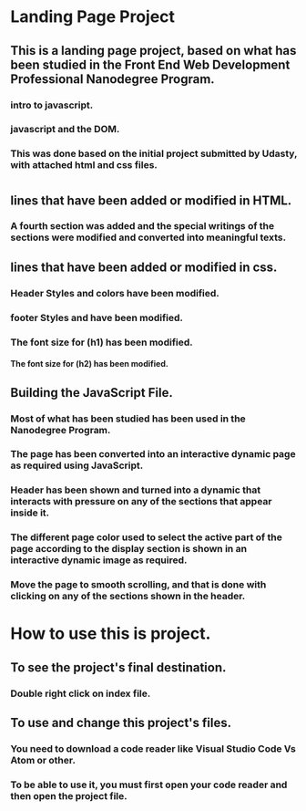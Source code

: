 # Landing Page Project

## This is a landing page project, based on what has been studied in the Front End Web Development Professional Nanodegree Program.

### intro to javascript.
### javascript and the DOM.
### This was done based on the initial project submitted by Udasty, with attached html and css files.

#
#

## lines that have been added or modified in HTML.

### A fourth section was added and the special writings of the sections were modified and converted into meaningful texts.

## lines that have been added or modified in css.
### Header Styles and colors have been modified.
### footer Styles and have been modified.
### The font size for (h1) has been modified.
#### The font size for (h2) has been modified.

## Building the JavaScript File.
### Most of what has been studied has been used in the Nanodegree Program.
### The page has been converted into an interactive dynamic page as required using JavaScript.
### Header has been shown and turned into a dynamic that interacts with pressure on any of the sections that appear inside it.
### The different page color used to select the active part of the page according to the display section is shown in an interactive dynamic image as required.
### Move the page to smooth scrolling, and that is done with clicking on any of the sections shown in the header.

#
#

# How to use this is project.

## To see the project's final destination.
### Double right click on index file.

## To use and change this project's files.

### You need to download a code reader like Visual Studio Code Vs Atom or other.
### To be able to use it, you must first open your code reader and then open the project file.